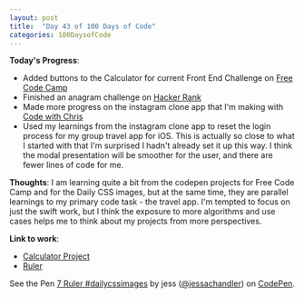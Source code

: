 ```yaml
---
layout: post
title:  "Day 43 of 100 Days of Code"
categories: 100DaysofCode
---
```

**Today's Progress**:
+ Added buttons to the Calculator for current Front End Challenge on [Free Code Camp](https://www.freecodecamp.com)
+ Finished an anagram challenge on [Hacker Rank](http://www.hackerrank.com) 
+ Made more progress on the instagram clone app that I'm making with [Code with Chris](https://codewithchris.com)
+ Used my learnings from the instagram clone app to reset the login process for my group travel app for iOS. This is actually so close to what I started with that I'm surprised I hadn't already set it up this way. I think the modal presentation will be smoother for the user, and there are fewer lines of code for me.

**Thoughts**: I am learning quite a bit from the codepen projects for Free Code Camp and for the Daily CSS images, but at the same time, they are parallel learnings to my primary code task - the travel app. I'm tempted to focus on just the swift work, but I think the exposure to more algorithms and use cases helps me to think about my projects from more perspectives.   

**Link to work**:
+ [Calculator Project](https://codepen.io/jessachandler/pen/LjjgyP)
+ [Ruler](https://codepen.io/jessachandler/pen/GvMjYV/")
<p data-height="265" data-theme-id="0" data-slug-hash="GvMjYV" data-default-tab="result" data-user="jessachandler" data-embed-version="2" data-pen-title="7 Ruler #dailycssimages" class="codepen">See the Pen <a href="https://codepen.io/jessachandler/pen/GvMjYV/">7 Ruler #dailycssimages</a> by jess (<a href="https://codepen.io/jessachandler">@jessachandler</a>) on <a href="https://codepen.io">CodePen</a>.</p>
<script async src="https://production-assets.codepen.io/assets/embed/ei.js"></script>

